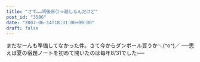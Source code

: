 ```yaml
---
title: "さて……明後日引っ越しなんだけど"
post_id: "3586"
date: "2007-06-14T18:31:00+09:00"
draft: false
---
```



まだなーんも準備してなかった件。さて今からダンボール買うか＼(^o^)／ ──思えば夏の宿題ノートを初めて開いたのは毎年8/31でした──
